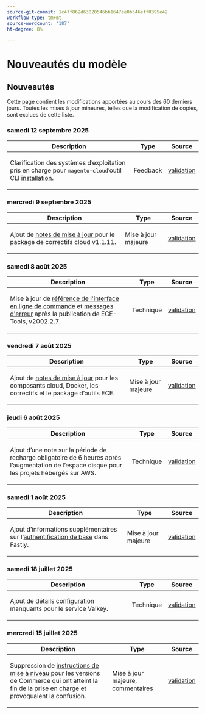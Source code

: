 ```yaml
---
source-git-commit: 1c4ff862d63020546bb1647ee0b546eff0395e42
workflow-type: tm+mt
source-wordcount: '187'
ht-degree: 8%

---
```

# Nouveautés du modèle

## Nouveautés

Cette page contient les modifications apportées au cours des 60 derniers jours. Toutes les mises à jour mineures, telles que la modification de copies, sont exclues de cette liste.

### samedi 12 septembre 2025

<table style="table-layout:auto;">
  <thead>
    <tr>
      <th>Description</th>
      <th>Type</th>
      <th>Source</th>
    </tr>
  </thead>
  <tbody>
    <tr>
      <td><p>Clarification des systèmes d’exploitation pris en charge pour <code class="language-plaintext highlighter-rouge">magento-cloud</code>’outil CLI <a href="https://experienceleague.adobe.com/fr/docs/commerce-on-cloud/user-guide/dev-tools/cloud-cli/cloud-cli-overview">installation</a>.</p>
</td>
      <td>
        Feedback
      </td>
      <td><a href="https://github.com/AdobeDocs/commerce-on-cloud.en/commit/abae1d93c8e2a8cd9658c338835806f239c34464">validation</a></td>
    </tr>
  </tbody>
</table>

### mercredi 9 septembre 2025

<table style="table-layout:auto;">
  <thead>
    <tr>
      <th>Description</th>
      <th>Type</th>
      <th>Source</th>
    </tr>
  </thead>
  <tbody>
    <tr>
      <td><p>Ajout de <a href="https://experienceleague.adobe.com/fr/docs/commerce-on-cloud/user-guide/release-notes/cloud-patches"> notes de mise à jour </a> pour le package de correctifs cloud v1.1.11.</p>
</td>
      <td>
        Mise à jour majeure
      </td>
      <td><a href="https://github.com/AdobeDocs/commerce-on-cloud.en/commit/2b6f0790dbfb47472fd06db4a46e36c847873eb7">validation</a></td>
    </tr>
  </tbody>
</table>

### samedi 8 août 2025

<table style="table-layout:auto;">
  <thead>
    <tr>
      <th>Description</th>
      <th>Type</th>
      <th>Source</th>
    </tr>
  </thead>
  <tbody>
    <tr>
      <td><p>Mise à jour de <a href="https://experienceleague.adobe.com/fr/docs/commerce-on-cloud/user-guide/dev-tools/ece-tools/ece-tools-cli-reference">référence de l'interface en ligne de commande</a> et <a href="https://experienceleague.adobe.com/fr/docs/commerce-on-cloud/user-guide/dev-tools/ece-tools/error-reference">messages d'erreur</a> après la publication de ECE-Tools, v2002.2.7.</p>
</td>
      <td>
        Technique
      </td>
      <td><a href="https://github.com/AdobeDocs/commerce-on-cloud.en/commit/8cf7b01cbd9fe32a89d83db5b4eac7638b834c49">validation</a></td>
    </tr>
  </tbody>
</table>

### vendredi 7 août 2025

<table style="table-layout:auto;">
  <thead>
    <tr>
      <th>Description</th>
      <th>Type</th>
      <th>Source</th>
    </tr>
  </thead>
  <tbody>
    <tr>
      <td><p>Ajout de <a href="https://experienceleague.adobe.com/fr/docs/commerce-on-cloud/user-guide/release-notes/cloud-tools-suite"> notes de mise à jour</a> pour les composants cloud, Docker, les correctifs et le package d’outils ECE.</p>
</td>
      <td>
        Mise à jour majeure
      </td>
      <td><a href="https://github.com/AdobeDocs/commerce-on-cloud.en/commit/7aecdc89a2f4e0103cfe46ed1c2dc7b93566baf5">validation</a></td>
    </tr>
  </tbody>
</table>

### jeudi 6 août 2025

<table style="table-layout:auto;">
  <thead>
    <tr>
      <th>Description</th>
      <th>Type</th>
      <th>Source</th>
    </tr>
  </thead>
  <tbody>
    <tr>
      <td><p>Ajout d’une note sur la période de recharge obligatoire de 6 heures après l’augmentation de l’espace disque <a href="https://experienceleague.adobe.com/fr/docs/commerce-on-cloud/user-guide/develop/storage/manage-disk-space"></a> pour les projets hébergés sur AWS.</p>
</td>
      <td>
        Technique
      </td>
      <td><a href="https://github.com/AdobeDocs/commerce-on-cloud.en/commit/a04d056377da4fec9a54503d959f90ebf605de41">validation</a></td>
    </tr>
  </tbody>
</table>

### samedi 1 août 2025

<table style="table-layout:auto;">
  <thead>
    <tr>
      <th>Description</th>
      <th>Type</th>
      <th>Source</th>
    </tr>
  </thead>
  <tbody>
    <tr>
      <td><p>Ajout d’informations supplémentaires sur l’<a href="https://experienceleague.adobe.com/fr/docs/commerce-on-cloud/user-guide/cdn/setup-fastly/fastly-custom-cache-configuration">authentification de base</a> dans Fastly.</p>
</td>
      <td>
        Mise à jour majeure
      </td>
      <td><a href="https://github.com/AdobeDocs/commerce-on-cloud.en/commit/6d949fbbab631e633ba27641a48829d74856fcaa">validation</a></td>
    </tr>
  </tbody>
</table>

### samedi 18 juillet 2025

<table style="table-layout:auto;">
  <thead>
    <tr>
      <th>Description</th>
      <th>Type</th>
      <th>Source</th>
    </tr>
  </thead>
  <tbody>
    <tr>
      <td><p>Ajout de détails <a href="https://experienceleague.adobe.com/fr/docs/commerce-on-cloud/user-guide/configure/service/valkey">configuration</a> manquants pour le service Valkey.</p>
</td>
      <td>
        Technique
      </td>
      <td><a href="https://github.com/AdobeDocs/commerce-on-cloud.en/commit/add0d4f3bd91b66fd1bd8f5306ff206076121871">validation</a></td>
    </tr>
  </tbody>
</table>

### mercredi 15 juillet 2025

<table style="table-layout:auto;">
  <thead>
    <tr>
      <th>Description</th>
      <th>Type</th>
      <th>Source</th>
    </tr>
  </thead>
  <tbody>
    <tr>
      <td><p>Suppression de <a href="https://experienceleague.adobe.com/fr/docs/commerce-on-cloud/user-guide/develop/upgrade/commerce-version"> instructions de mise à niveau </a> pour les versions de Commerce qui ont atteint la fin de la prise en charge et provoquaient la confusion.</p>
</td>
      <td>
        Mise à jour majeure, commentaires
      </td>
      <td><a href="https://github.com/AdobeDocs/commerce-on-cloud.en/commit/7c0fcf520cd76f25d51f3a644a60132ac6028959">validation</a></td>
    </tr>
  </tbody>
</table>
